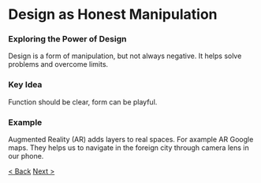 # Design as Honest Manipulation
### Exploring the Power of Design
Design is a form of manipulation, but not always negative. It helps solve problems and overcome limits.

### Key Idea
Function should be clear, form can be playful.

### Example
Augmented Reality (AR) adds layers to real spaces. For axample AR Google maps. They helps us to navigate in the foreign city through camera lens in our phone.

[< Back](presentation/01.md)
[Next >](presentation/03.md)
